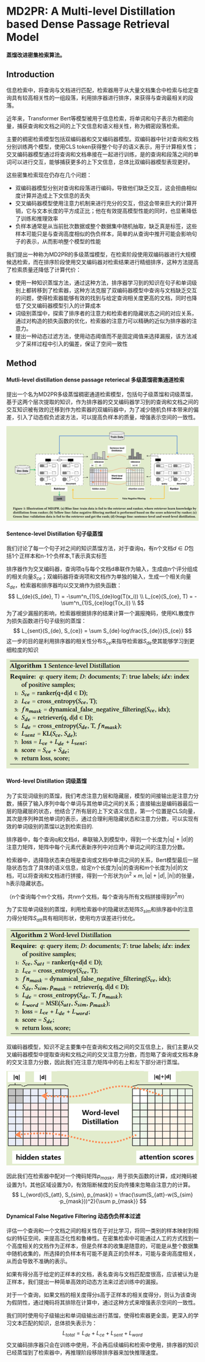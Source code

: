 # MD2PR: A Multi-level Distillation based Dense Passage Retrieval Model

**蒸馏改进密集检索算法。**

## Introduction

信息检索中，将查询与文档进行匹配，检索器用于从大量文档集合中检索与给定查询具有较高相关性的一组段落，利用排序器进行排序，来获得与查询最相关的段落。

近年来，Transformer Bert等模型被用于信息检索，将单词和句子表示为稠密向量，捕获查询和文档之间的上下文信息和语义相关性，称为稠密段落检索。

主要的稠密检索模型包括双编码器和交叉编码器模型。双编码器中针对查询和文档分别训练两个模型，使用CLS token获得整个句子的语义表示，用于计算相关性；交叉编码器模型通过将查询和文档串接在一起进行训练，是的查询和段落之间的单词可以进行交互，能够捕获更多的上下文信息，总体比双编码器模型表现更好。

这些密集检索现在仍存在几个问题：

- 双编码器模型分别对查询和段落进行编码，导致他们缺乏交互，这会扭曲相似度计算并造成上下文信息的丢失
- 交叉编码器模型使用注意力机制来进行充分的交互，但这会带来巨大的计算开销，它与文本长度的平方成正比；他在有效提高模型性能的同时，也显著降低了训练和推理效率
- 负样本通常是从当前批次数据或整个数据集中随机抽取，缺乏真是标签，这些样本可能只是与查询高度相似的伪负样本，简单的从查询中推开可能会影响句子的表示，从而影响整个模型的性能

我们提出一种称为MD2PR的多级蒸馏模型，在检索阶段使用双编码器进行大规模候选检索，而在排序阶段使用交叉编码器对检索结果进行精细排序，这种方法提高了检索质量还降低了计算代价：

- 使用一种知识蒸馏方法，通过这种方法，排序器学习到的知识在句子和单词级别上都转移到了检索器，这种方法克服了双编码器模型中查询与文档缺乏交互的问题，使得检索器能够有效的找到与给定查询相关度更高的文档，同时也降低了交叉编码器模型引入的计算成本
- 词级别蒸馏中，探索了排序者的注意力和检索者的隐藏状态之间的对应关系，通过对构造的损失函数的优化，检索器的注意力可以精确的近似为排序器的注意力。
- 提出一种动态过滤方法，使用动态阈值而不是固定阈值来选择漏报，该方法减少了采样过程中引入的偏差，保证了空间一致性

## Method

#### Mutli-level distillation dense passage reteriecal 多级蒸馏密集通道检索

提出一个名为MD2PR多级蒸馏稠密通道检索模型，包括句子级蒸馏和词级蒸馏，基于这两个层次提取的知识，作为排序器的交叉编码器学习到的查询和文档之间的交互知识被有效的迁移到作为检索器的双编码器中，为了减少随机负样本带来的偏差，引入了动态假负滤波方法，可以提高负样本的质量，增强表示空间的一致性。

![image-20250314143038100](imgs/image-20250314143038100.png)

#### Sentence-level Distillation 句子级蒸馏

我们讨论了每一个句子对之间的知识蒸馏方法，对于查询q，有n个文档$d\in D$包括1个正样本和n-1个负样本,T表示真实标签

排序器作为交叉编码器，查询项q与每个文档d串联作为输入，生成由n个评分组成的相关向量$S_{ce}$；双编码器将查询项和文档作为单独的输入，生成一个相关向量$S_{de}$，检索器和排序器均以交叉熵作为损失函数：
$$
L_{de}(S_{de}, T) = -\sum^n_{1}S_{de}log(T(x_i)) \\
L_{ce}(S_{ce}, T) = -\sum^n_{1}S_{ce}log(T(x_i)) \\
$$
为了减少漏报的影响，检索器根据排序的结果计算一个漏报掩码，使用KL散度作为损失函数进行句子级别的蒸馏：
$$
L_{sent}(S_{de}, S_{ce}) = \sum S_{de}·log\frac{S_{de}}{S_{ce}}
$$
这一步的目的是利用排序器的相关性分布$S_{ce}$来指导检索器$S_{de}$使其能够学习到更细粒度的知识

![image-20250314154849028](imgs/image-20250314154849028.png)

#### Word-level Distillation  词级蒸馏

为了实现词级别的蒸馏，我们考虑注意力层和隐藏层，模型的间接输出是注意力分数，捕获了输入序列中每个单词与其他单词之间的关系；直接输出是编码器最后一层的隐藏层的状态，他结合了所有层的上下文语义信息，第一个位置是CLS向量，其次是序列种其他单词的表示，通过合理利用隐藏状态和注意力分数，可以实现有效的单词级别的蒸馏以达到检索目的.

排序器中，每个查询q和文档d，串联输入到模型中，得到一个长度为|q| + |d|的注意力矩阵，矩阵中每个元素代表新序列中对应两个单词之间的注意力分数。

检索器中，选择隐状态来白哦是查询或文档中单词之间的关系，Bert模型最后一层隐状态包含了具体的语义信息，给定n个长度为|q|的查询和m个长度为|d|的文档，可以将查询和文档进行拼接，得到一个形状为$(n^2\times m, |q| + |d|, |h|)$的张量，h表示隐藏状态。

（n个查询每个m个文档，共nm个文档，每个查询与所有文档拼接得到$n^2m$）

为了实现单词级别的蒸馏，利用检索器中的隐藏状态矩阵$S_{sim}$和排序器中的注意力得分矩阵$S_{att}$具有相同形状，使用均方误差进行优化。

![image-20250314154842013](imgs/image-20250314154842013.png)

双编码器模型，知识不足主要集中在查询和文档之间的交互信息上，我们主要从交叉编码器模型中提取查询和文档之间的交叉注意力分数，而忽略了查询或文档本身的交叉注意力分数，因此我们在注意力矩阵中的右上和左下部分进行蒸馏。

![image-20250314160157945](imgs/image-20250314160157945.png)

因此我们在检索器中配对一个掩码矩阵$p_{mask}$，用于损失函数的计算，成对掩码被设置为1，其他区域设置为0，有效阻断梯度的反向传播来忽略自注意力的计算。
$$
L_{word}(S_{att}, S_{sim}, p_{mask}) = \frac{\sum(S_{att}-w(S_{sim}·p_{mask}))^2}{\sum p_{mask}}
$$

#### Dynamical False Negative Filtering  动态伪负样本过滤

评估一个查询和一个文档之间的相关性在于对比学习，将同一类别的样本映射到相似的特征空间，来提高泛化性和鲁棒性。在密集检索中可能通过人工的方式找到一个高度相关的文档作为正样本，但是负样本的收集是随意的，可能是从整个数据集中随机收集的，所选择的负样本有可能不是真正的负样本，可能与查询高度相关，从而会导致不准确的表示。

如果有得分高于给定的正样本的文档，表名查询与文档匹配度很高，应该被认为是正样本，我们提出一种简单高效的动态方法来过滤训练中的漏报。

对于一个查询，如果文档的相关度得分s高于正样本的相关度得分，则认为该查询为假阴性，通过掩码将其排除在计算中，通过这种方式来增强表示空间的一致性。

我们同时使用句子级输出和单词级输出进行蒸馏，使得检索器更全面，更深入的学习文本匹配的知识，总体损失表示为：
$$
L_{total} = L_{de} + L_{ce} + L_{sent} + L_{word}
$$
交叉编码排序器只会在训练中使用，不会再后续编码和检索中使用，排序器的知识已经蒸馏到了检索器中，再推理阶段移除排序器来加快推理速度。
